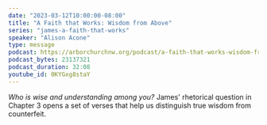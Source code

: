 ```yaml
---
date: "2023-03-12T10:00:00-08:00"
title: "A Faith that Works: Wisdom from Above"
series: "james-a-faith-that-works"
speaker: "Alison Acone"
type: message
podcast: https://arborchurchnw.org/podcast/a-faith-that-works-wisdom-from-above.mp3
podcast_bytes: 23137321
podcast_duration: 32:08
youtube_id: 0KYGxg8staY
---
```


_Who is wise and understanding among you?_ James' rhetorical question in Chapter 3 opens a set of verses that help us distinguish true wisdom from counterfeit.
